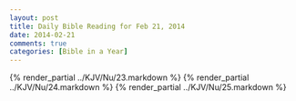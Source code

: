 ```yaml
---
layout: post
title: Daily Bible Reading for Feb 21, 2014
date: 2014-02-21
comments: true
categories: [Bible in a Year]
---
```

{% render_partial ../KJV/Nu/23.markdown %}
{% render_partial ../KJV/Nu/24.markdown %}
{% render_partial ../KJV/Nu/25.markdown %}
